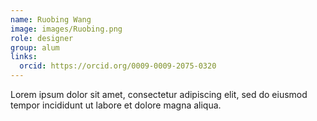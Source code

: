 ```yaml
---
name: Ruobing Wang
image: images/Ruobing.png
role: designer
group: alum
links:
  orcid: https://orcid.org/0009-0009-2075-0320
---
```


Lorem ipsum dolor sit amet, consectetur adipiscing elit, sed do eiusmod tempor incididunt ut labore et dolore magna aliqua.
